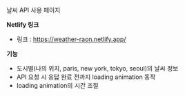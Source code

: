 날씨 API 사용 페이지

**Netlify 링크**
- 링크 : https://weather-raon.netlify.app/



**기능**
- 도시별(나의 위치, paris, new york, tokyo, seoul)의 날씨 정보
- API 요청 시 응답 완료 전까지 loading animation 동작
- loading animation의 시간 조절